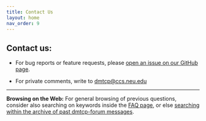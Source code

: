 ```yaml
---
title: Contact Us
layout: home
nav_order: 9
---
```


## Contact us:

- For bug reports or feature requests, please [open an issue on our GitHub page](https://github.com/dmtcp/dmtcp/issues).

- For private comments, write to
  [dmtcp@ccs.neu.edu](mailto:dmtcp@ccs.neu.edu)

------------------------------------------------------------------------

**Browsing on the Web:**
   For general browsing of previous questions, consider also searching
    on keywords inside the [FAQ page](FAQ.html), or else [searching
    within the archive of past dmtcp-forum
    messages](http://sourceforge.net/p/dmtcp/mailman/search/?mail_list=dmtcp-forum).
